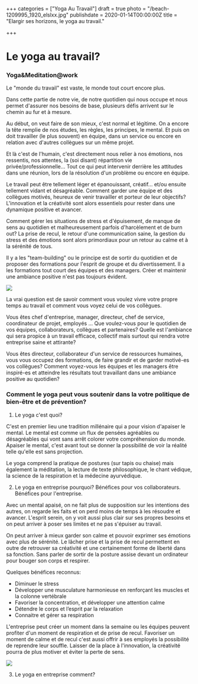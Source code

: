 +++
categories = ["Yoga Au Travail"]
draft = true
photo = "/beach-1209995_1920_elslxx.jpg"
publishdate = 2020-01-14T00:00:00Z
title = "Elargir ses horizons, le yoga au travail."

+++
# Le yoga au travail? 

### Yoga&Meditation@work

Le "monde du travail" est vaste, le monde tout court encore plus. 

Dans cette partie de notre vie, de notre quotidien qui nous occupe et nous permet d'assurer nos besoins de base, plusieurs défis arrivent sur le chemin au fur et à mesure. 

Au début, on veut faire de son mieux, c'est normal et légitime. On a encore la tête remplie de nos études, les règles, les principes, le mental. Et puis on doit travailler (le plus souvent) en équipe, dans un service ou encore en relation avec d'autres collègues sur un même projet. 

Et là c'est de l'humain, c'est directement nous relier à nos émotions, nos ressentis, nos attentes, la (soi disant) répartition vie privée/professionnelle... Tout ce qui peut intervenir derrière les attitudes dans une réunion, lors de la résolution d'un problème ou encore en équipe. 

Le travail peut être tellement léger et épanouissant, créatif... et/ou ensuite tellement vidant et désagréable. Comment garder une équipe et des collègues motivés, heureux de venir travailler et porteur de leur objectifs? L'innovation et la créativité sont alors essentiels pour rester dans une dynamique positive et avancer.

Comment gérer les situations de stress et d'épuisement, de manque de sens au quotidien et malheureusement parfois d'harcèlement et de burn out? La prise de recul, le retour d'une communication saine, la gestion du stress et des émotions sont alors primordiaux pour un retour au calme et à la sérénité de tous.

Il y a les "team-building" ou le principe est de sortir du quotidien et de proposer des formations pour l'esprit de groupe et du divertissement. Il a les formations tout court des équipes et des managers. Créer et maintenir une ambiance positive n'est pas toujours évident. 

![](https://res.cloudinary.com/dqu7lbbhg/image/upload/c_scale,dpr_auto,q_70,w_680/v1575800405/AdobeStock_95162238-min_gzlcjr.jpg)

La vrai question est de savoir comment vous voulez vivre votre propre temps au travail et comment vous voyez celui de vos collègues.

Vous êtes chef d'entreprise, manager, directeur, chef de service, coordinateur de projet, employés ... Que voulez-vous pour le quotidien de vos équipes, collaborateurs, collègues et partenaires? Quelle est l'ambiance qui sera propice à un travail efficace, collectif mais surtout qui rendra votre entreprise saine et attirante?

Vous êtes directeur, collaborateur d'un service de ressources humaines,   vous vous occupez des formations, de faire grandir et de garder motivé-es vos collègues? Comment voyez-vous les équipes et les managers être inspiré-es et atteindre les résultats tout travaillant dans une ambiance positive au quotidien?

### Comment le yoga peut vous soutenir dans la votre politique de bien-être et de prévention?

1. Le yoga c'est quoi?

C'est en premier lieu une tradition millénaire qui a pour vision d'apaiser le mental. Le mental est comme un flux de pensées agréables ou désagréables qui vont sans arrêt colorer votre compréhension du monde. Apaiser le mental, c'est avant tout se donner la possibilité de voir la réalité telle qu'elle est sans projection. 

Le yoga comprend la pratique de postures (sur tapis ou chaise) mais également la méditation, la lecture de texte philosophique, le chant védique, la science de la respiration et la médecine ayurvédique.

2. Le yoga en entreprise pourquoi? Bénéfices pour vos collaborateurs. Bénéfices pour l'entreprise.

Avec un mental apaisé, on ne fait plus de supposition sur les intentions des autres, on regarde les faits et on perd moins de temps à les résoudre et avancer. L'esprit serein, on y voit aussi plus clair sur ses propres besoins et on peut arriver à poser ses limites et ne pas s'épuiser au travail. 

On peut arriver à mieux garder son calme et pouvoir exprimer ses émotions avec plus de sérénité. Le lâcher prise et  la prise de recul permettent en outre de retrouver sa créativité et une certainement forme de liberté dans sa fonction. Sans parler de sortir de la posture assise devant un ordinateur pour bouger son corps et respirer.

Quelques bénéfices reconnus:

* Diminuer le stress
* Développer une musculature harmonieuse en renforçant les muscles et la colonne vertébrale
* Favoriser la concentration, et développer une attention calme
* Détendre le corps et l’esprit par la relaxation
* Connaitre et gérer sa respiration

L'entreprise peut créer un moment dans la semaine ou les équipes peuvent profiter d'un moment de respiration et de prise de recul. Favoriser un moment de calme et de recul c'est aussi offrir à ses employés la possibilité de reprendre leur souffle. Laisser de la place à l'innovation, la créativité pourra de plus motiver et éviter la perte de sens.

![](https://res.cloudinary.com/dqu7lbbhg/image/upload/c_scale,dpr_auto,q_70,w_680/v1578667790/AdobeStock_294922695-min_zoafvu.jpg)

3. Le yoga en entreprise comment?